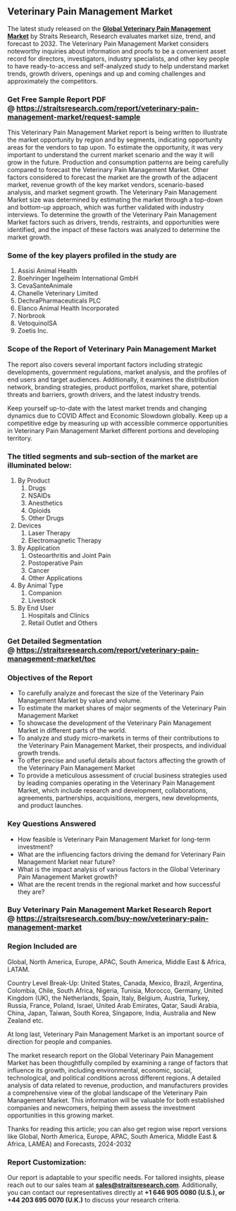 <h2>Veterinary Pain Management Market</h2>
<p>The latest study released on the <strong><a href=https://straitsresearch.com/report/veterinary-pain-management-market>Global Veterinary Pain Management Market</a></strong> by Straits Research, Research evaluates market size, trend, and forecast to 2032. The Veterinary Pain Management Market considers noteworthy inquiries about information and proofs to be a convenient asset record for directors, investigators, industry specialists, and other key people to have ready-to-access and self-analyzed study to help understand market trends, growth drivers, openings and up and coming challenges and approximately the competitors.</p>
<h3>Get Free Sample Report PDF @&nbsp;<a href=https://straitsresearch.com/report/veterinary-pain-management-market/request-sample>https://straitsresearch.com/report/veterinary-pain-management-market/request-sample</a></h3>
<p>This Veterinary Pain Management Market report is being written to illustrate the market opportunity by region and by segments, indicating opportunity areas for the vendors to tap upon. To estimate the opportunity, it was very important to understand the current market scenario and the way it will grow in the future. Production and consumption patterns are being carefully compared to forecast the Veterinary Pain Management Market. Other factors considered to forecast the market are the growth of the adjacent market, revenue growth of the key market vendors, scenario-based analysis, and market segment growth. The Veterinary Pain Management Market size was determined by estimating the market through a top-down and bottom-up approach, which was further validated with industry interviews. To determine the growth of the Veterinary Pain Management Market factors such as drivers, trends, restraints, and opportunities were identified, and the impact of these factors was analyzed to determine the market growth.</p>
<h3>Some of the key players profiled in the study are</h3>
<p><ol>
<li>Assisi Animal Health</li>
<li>Boehringer Ingelheim International GmbH</li>
<li>CevaSanteAnimale</li>
<li>Chanelle Veterinary Limited</li>
<li>DechraPharmaceuticals PLC</li>
<li>Elanco Animal Health Incorporated</li>
<li>Norbrook</li>
<li>VetoquinolSA</li>
<li>Zoetis Inc.</li>
</ol></p>
<h3>Scope of the Report of Veterinary Pain Management Market</h3>
<p>The report also covers several important factors including strategic developments, government regulations, market analysis, and the profiles of end users and target audiences. Additionally, it examines the distribution network, branding strategies, product portfolios, market share, potential threats and barriers, growth drivers, and the latest industry trends.</p>
<p>Keep yourself up-to-date with the latest market trends and changing dynamics due to COVID Affect and Economic Slowdown globally. Keep up a competitive edge by measuring up with accessible commerce opportunities in Veterinary Pain Management Market different portions and developing territory.</p>
<h3>The titled segments and sub-section of the market are illuminated below:</h3>
<p><ol>
<li>By Product
<ol>
<li>Drugs</li>
<li>NSAIDs</li>
<li>Anesthetics</li>
<li>Opioids</li>
<li>Other Drugs</li>
</ol>
</li>
<li>Devices
<ol>
<li>Laser Therapy</li>
<li>Electromagnetic Therapy</li>
</ol>
</li>
<li>By Application
<ol>
<li>Osteoarthritis and Joint Pain</li>
<li>Postoperative Pain</li>
<li>Cancer</li>
<li>Other Applications</li>
</ol>
</li>
<li>By Animal Type
<ol>
<li>Companion</li>
<li>Livestock</li>
</ol>
</li>
<li>By End User
<ol>
<li>Hospitals and Clinics</li>
<li>Retail Outlet and Others</li>
</ol>
</li>
</ol></p>
<h3>Get Detailed Segmentation @&nbsp;<a href=https://straitsresearch.com/report/veterinary-pain-management-market/toc>https://straitsresearch.com/report/veterinary-pain-management-market/toc</a></h3>
<h3>Objectives of the Report</h3>
<ul>
<li>To carefully analyze and forecast the size of the Veterinary Pain Management Market by value and volume.</li>
<li>To estimate the market shares of major segments of the Veterinary Pain Management Market</li>
<li>To showcase the development of the Veterinary Pain Management Market in different parts of the world.</li>
<li>To analyze and study micro-markets in terms of their contributions to the Veterinary Pain Management Market, their prospects, and individual growth trends.</li>
<li>To offer precise and useful details about factors affecting the growth of the Veterinary Pain Management Market</li>
<li>To provide a meticulous assessment of crucial business strategies used by leading companies operating in the Veterinary Pain Management Market, which include research and development, collaborations, agreements, partnerships, acquisitions, mergers, new developments, and product launches.</li>
</ul>
<h3>Key Questions Answered</h3>
<ul>
<li>How feasible is Veterinary Pain Management Market for long-term investment?</li>
<li>What are the influencing factors driving the demand for Veterinary Pain Management Market near future?</li>
<li>What is the impact analysis of various factors in the Global Veterinary Pain Management Market growth?</li>
<li>What are the recent trends in the regional market and how successful they are?</li>
</ul>
<h3>Buy Veterinary Pain Management Market Research Report @&nbsp;<strong><a href=https://straitsresearch.com/buy-now/veterinary-pain-management-market>https://straitsresearch.com/buy-now/veterinary-pain-management-market</a></strong></h3>
<h3>Region Included are</h3>
<p>Global, North America, Europe, APAC, South America, Middle East &amp; Africa, LATAM.</p>
<p>Country Level Break-Up: United States, Canada, Mexico, Brazil, Argentina, Colombia, Chile, South Africa, Nigeria, Tunisia, Morocco, Germany, United Kingdom (UK), the Netherlands, Spain, Italy, Belgium, Austria, Turkey, Russia, France, Poland, Israel, United Arab Emirates, Qatar, Saudi Arabia, China, Japan, Taiwan, South Korea, Singapore, India, Australia and New Zealand etc.</p>
<p>At long last, Veterinary Pain Management Market is an important source of direction for people and companies.</p>
<p>The market research report on the Global Veterinary Pain Management Market has been thoughtfully compiled by examining a range of factors that influence its growth, including environmental, economic, social, technological, and political conditions across different regions. A detailed analysis of data related to revenue, production, and manufacturers provides a comprehensive view of the global landscape of the Veterinary Pain Management Market. This information will be valuable for both established companies and newcomers, helping them assess the investment opportunities in this growing market.</p>
<p>Thanks for reading this article; you can also get region wise report versions like Global, North America, Europe, APAC, South America, Middle East &amp; Africa, LAMEA) and Forecasts, 2024-2032</p>
<h3>Report Customization:</h3>
<p>Our report is adaptable to your specific needs. For tailored insights, please reach out to our sales team at <strong><a href=mailto:sales@straitsresearch.com>sales@straitsresearch.com</a></strong>. Additionally, you can contact our representatives directly at <strong>+1 646 905 0080 (U.S.), or +44 203 695 0070 (U.K.)</strong> to discuss your research criteria.</p>
